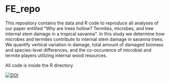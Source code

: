 # FE_repo

This repository contains the data and R code to reproduce all analyses of our paper entitled "Why are trees hollow? Termites, microbes, and tree internal stem damage in a tropical savanna". In this study we determine how microbes and termites contribute to internal stem damage in savanna trees. We quantify vertical variation in damage, total amount of damaged biomass and species-level differences, and the co-occurence of microbial and termite players utilizing internal wood resources.

All code is inside the R directory.

[![DOI](https://zenodo.org/badge/DOI/10.5281/zenodo.14238876.svg)](https://doi.org/10.5281/zenodo.14238876)
